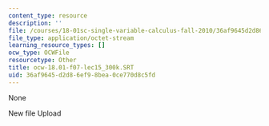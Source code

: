 ```yaml
---
content_type: resource
description: ''
file: /courses/18-01sc-single-variable-calculus-fall-2010/36af9645d2d86ef98bea0ce770d8c5fd_ocw-18.01-f07-lec15_300k.SRT
file_type: application/octet-stream
learning_resource_types: []
ocw_type: OCWFile
resourcetype: Other
title: ocw-18.01-f07-lec15_300k.SRT
uid: 36af9645-d2d8-6ef9-8bea-0ce770d8c5fd
---
```

None

New file Upload